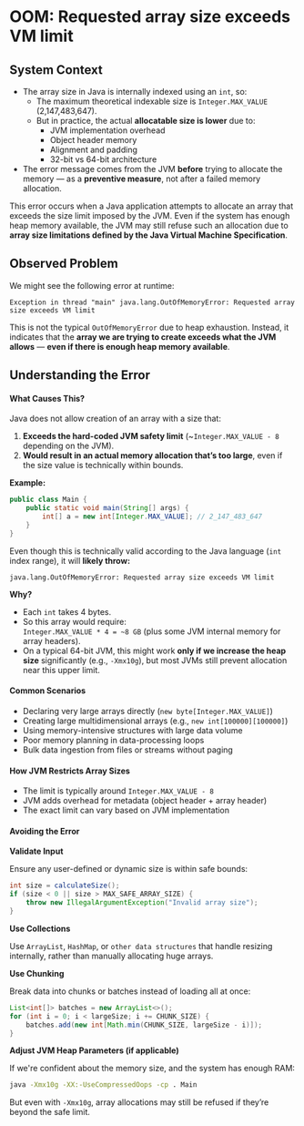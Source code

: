 # OOM: Requested array size exceeds VM limit

## **System Context**

* The array size in Java is internally indexed using an `int`, so:
  * The maximum theoretical indexable size is `Integer.MAX_VALUE` (2,147,483,647).
  * But in practice, the actual **allocatable size is lower** due to:
    * JVM implementation overhead
    * Object header memory
    * Alignment and padding
    * 32-bit vs 64-bit architecture
* The error message comes from the JVM **before** trying to allocate the memory — as a **preventive measure**, not after a failed memory allocation.

This error occurs when a Java application attempts to allocate an array that exceeds the size limit imposed by the JVM. Even if the system has enough heap memory available, the JVM may still refuse such an allocation due to **array size limitations defined by the Java Virtual Machine Specification**.

## **Observed Problem**

We might see the following error at runtime:

```
Exception in thread "main" java.lang.OutOfMemoryError: Requested array size exceeds VM limit
```

This is not the typical `OutOfMemoryError` due to heap exhaustion. Instead, it indicates that the **array we are trying to create exceeds what the JVM allows** — **even if there is enough heap memory available**.

## **Understanding the Error**

#### **What Causes This?**

Java does not allow creation of an array with a size that:

1. **Exceeds the hard-coded JVM safety limit** (\~`Integer.MAX_VALUE - 8` depending on the JVM).
2. **Would result in an actual memory allocation that’s too large**, even if the size value is technically within bounds.

**Example:**

```java
public class Main {
    public static void main(String[] args) {
        int[] a = new int[Integer.MAX_VALUE]; // 2_147_483_647
    }
}
```

Even though this is technically valid according to the Java language (`int` index range), it will **likely throw:**

```
java.lang.OutOfMemoryError: Requested array size exceeds VM limit
```

**Why?**

* Each `int` takes 4 bytes.
* So this array would require:\
  `Integer.MAX_VALUE * 4 = ~8 GB` (plus some JVM internal memory for array headers).
* On a typical 64-bit JVM, this might work **only if we increase the heap size** significantly (e.g., `-Xmx10g`), but most JVMs still prevent allocation near this upper limit.

#### **Common Scenarios**

* Declaring very large arrays directly (`new byte[Integer.MAX_VALUE]`)
* Creating large multidimensional arrays (e.g., `new int[100000][100000]`)
* Using memory-intensive structures with large data volume
* Poor memory planning in data-processing loops
* Bulk data ingestion from files or streams without paging

#### **How JVM Restricts Array Sizes**

* The limit is typically around `Integer.MAX_VALUE - 8`
* JVM adds overhead for metadata (object header + array header)
* The exact limit can vary based on JVM implementation

#### **Avoiding the Error**

**Validate Input**

Ensure any user-defined or dynamic size is within safe bounds:

```java
int size = calculateSize();
if (size < 0 || size > MAX_SAFE_ARRAY_SIZE) {
    throw new IllegalArgumentException("Invalid array size");
}
```

**Use Collections**

Use `ArrayList`, `HashMap`, or `other data structures` that handle resizing internally, rather than manually allocating huge arrays.

**Use Chunking**

Break data into chunks or batches instead of loading all at once:

```java
List<int[]> batches = new ArrayList<>();
for (int i = 0; i < largeSize; i += CHUNK_SIZE) {
    batches.add(new int[Math.min(CHUNK_SIZE, largeSize - i)]);
}
```

**Adjust JVM Heap Parameters (if applicable)**

If we're confident about the memory size, and the system has enough RAM:

```bash
java -Xmx10g -XX:-UseCompressedOops -cp . Main
```

But even with `-Xmx10g`, array allocations may still be refused if they’re beyond the safe limit.
